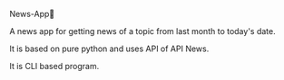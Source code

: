 News-App📕

A news app for getting news of a topic from last month to today's date.

It is based on pure python and uses API of API News.

It is CLI based program.
